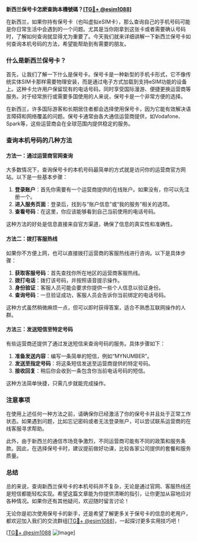 **新西兰保号卡怎麽查詢本機號碼？[[TG💪+ @esim1088](https://t.me/s/esim1088)]**

在新西兰，如果你持有保号卡（也叫虚拟eSIM卡），那么查询自己的手机号码可能是你日常生活中会遇到的一个问题。尤其是当你刚拿到这张卡或者需要确认号码时，了解如何查询就显得尤为重要了。今天我们就来详细讲解一下新西兰保号卡如何查询本机号码的方法，希望能帮助到有需要的朋友。

### 什么是新西兰保号卡？

首先，让我们了解一下什么是保号卡。保号卡是一种新型的手机卡形式，它不像传统实体SIM卡那样需要物理安装，而是通过电子方式加载到支持eSIM功能的设备上。这种卡允许用户保留现有的电话号码，同时享受国际漫游、便捷更换运营商等服务。对于经常旅行或需要多国使用的人来说，保号卡是一个非常方便的选择。

在新西兰，许多国际游客和长期居住者都会选择使用保号卡，因为它能有效解决语言障碍和网络覆盖的问题。保号卡通常由各大通信运营商提供，如Vodafone、Spark等，这些运营商会在全球范围内提供稳定的服务。

### 查询本机号码的几种方法

#### 方法一：通过运营商官网查询

大多数情况下，查询保号卡的本机号码最简单的方式就是访问你的运营商官方网站。以下是一些基本步骤：

1. **登录账户**：首先你需要有一个运营商提供的在线账户。如果没有，你可以先注册一个。
2. **进入服务页面**：登录后，找到与“账户信息”或“我的服务”相关的选项。
3. **查看号码**：在这里，你应该能够看到自己当前使用的电话号码。

这种方法的好处是信息直接来自官方渠道，确保了信息的真实性和准确性。

#### 方法二：拨打客服热线

如果你不方便上网，也可以直接拨打运营商的客服热线进行咨询。以下是具体步骤：

1. **获取客服号码**：首先查找你所在地区的运营商客服热线。
2. **拨打电话**：拨打该号码，并按照语音提示操作。
3. **身份验证**：客服人员可能会要求你提供一些个人信息以验证身份。
4. **查询号码**：一旦验证成功，客服人员会告诉你当前绑定的电话号码。

这种方式虽然稍微麻烦一点，但可以即时获得答案，适合不熟悉互联网操作的人群。

#### 方法三：发送短信至特定号码

有些运营商还提供了通过发送短信来查询号码的服务。具体步骤如下：

1. **准备发送内容**：编写一条简单的短信，例如“MYNUMBER”。
2. **发送至指定号码**：将这条短信发送至运营商提供的特定号码。
3. **接收回复**：稍后你会收到一条包含你当前电话号码的短信。

这种方法简单快捷，只需几步就能完成操作。

### 注意事项

在使用上述任何一种方法之前，请确保你已经激活了你的保号卡并且处于正常工作状态。如果遇到问题，比如忘记密码或者无法登录账户，可以尝试联系运营商的在线客服寻求帮助。

此外，由于新西兰的通信市场竞争激烈，不同运营商可能有不同的政策和服务条款。因此，在选择保号卡时，建议提前做好功课，比较各家公司提供的套餐和服务质量。

### 总结

总的来说，查询新西兰保号卡的本机号码并不复杂，无论是通过官网、客服热线还是短信都能轻松实现。希望这篇文章能为你提供清晰的指引，让你更加从容地应对各种情况。如果你还有其他疑问，欢迎随时留言讨论！

无论你是初次使用保号卡的新手，还是希望了解更多关于保号卡的信息的老用户，都欢迎加入我们的交流群组[[TG💪+ @esim1088](https://t.me/s/esim1088)]，一起探讨更多实用技巧吧！

[[TG💪+ @esim1088](https://t.me/s/esim1088) ![Image](https://i.postimg.cc/4NQfJmqS/Snipaste-2025-05-13-00-14-12.png)]